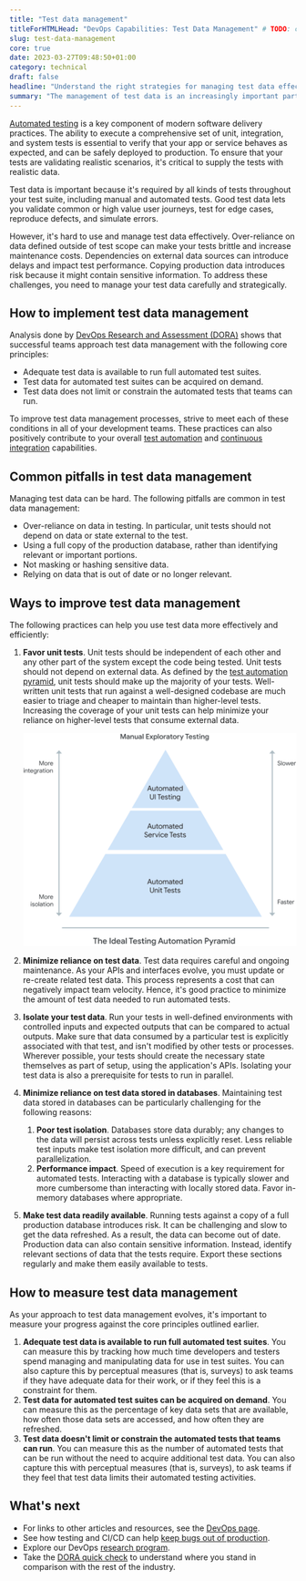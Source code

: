 ```yaml
---
title: "Test data management"
titleForHTMLHead: "DevOps Capabilities: Test Data Management" # TODO: can we DRY this out?
slug: test-data-management
core: true
date: 2023-03-27T09:48:50+01:00
category: technical
draft: false
headline: "Understand the right strategies for managing test data effectively along with approaches to provide fast, secure data access for testing."
summary: "The management of test data is an increasingly important part of automated testing. Effective practices include having adequate data to run your test suite, the ability to acquire necessary data on demand, and the data not limiting the number of tests you can run. We caution that your teams should minimize, whenever possible, the amount of test data needed to run automated tests."
---
```


[Automated testing](/capabilities/test-automation)
is a key component of modern software delivery practices. The ability to execute
a comprehensive set of unit, integration, and system tests is essential to
verify that your app or service behaves as expected, and can be safely deployed
to production. To ensure that your tests are validating realistic scenarios,
it's critical to supply the tests with realistic data.

Test data is important because it's required by all kinds of tests throughout
your test suite, including manual and automated tests. Good test data lets you
validate common or high value user journeys, test for edge cases, reproduce
defects, and simulate errors.

However, it's hard to use and manage test data effectively. Over-reliance on
data defined outside of test scope can make your tests brittle and increase
maintenance costs. Dependencies on external data sources can introduce delays
and impact test performance. Copying production data introduces risk because it
might contain sensitive information. To address these challenges, you need to
manage your test data carefully and strategically.

## How to implement test data management

Analysis done by
[DevOps Research and Assessment (DORA)](https://dora.dev)
shows that successful teams approach test data management with the following
core principles:

-   Adequate test data is available to run full automated test suites.
-   Test data for automated test suites can be acquired on demand.
-   Test data does not limit or constrain the automated tests that teams can
    run.

To improve test data management processes, strive to meet each of these
conditions in all of your development teams. These practices can also positively
contribute to your overall
[test automation](/capabilities/test-automation)
and
[continuous integration](/capabilities/continuous-integration)
capabilities.

## Common pitfalls in test data management

Managing test data can be hard. The following pitfalls are common in test data
management:

-   Over-reliance on data in testing. In particular, unit tests should not
    depend on data or state external to the test.
-   Using a full copy of the production database, rather than identifying
    relevant or important portions.
-   Not masking or hashing sensitive data.
-   Relying on data that is out of date or no longer relevant.

## Ways to improve test data management

The following practices can help you use test data more effectively and
efficiently:

1.  **Favor unit tests**. Unit tests should be independent of each other and
    any other part of the system except the code being tested. Unit tests
    should not depend on external data. As defined by the
    [test automation pyramid](https://martinfowler.com/articles/practical-test-pyramid.html#TheTestPyramid),
    unit tests should make up the majority of your tests. Well-written unit
    tests that run against a well-designed codebase are much easier to triage
    and cheaper to maintain than higher-level tests. Increasing the coverage of
    your unit tests can help minimize your reliance on higher-level tests that
    consume external data.

    ![Test automation pyramid.](test-automation-pyramid.svg)

1.  **Minimize reliance on test data**. Test data requires careful and
    ongoing maintenance. As your APIs and interfaces evolve, you must update or
    re-create related test data. This process represents a cost that can
    negatively impact team velocity. Hence, it's good practice to minimize the
    amount of test data needed to run automated tests.
1.  **Isolate your test data**. Run your tests in well-defined environments
    with controlled inputs and expected outputs that can be compared to actual
    outputs. Make sure that data consumed by a particular test is explicitly
    associated with that test, and isn't modified by other tests or processes.
    Wherever possible, your tests should create the necessary state themselves
    as part of setup, using the application's APIs. Isolating your test data is
    also a prerequisite for tests to run in parallel.
1.  **Minimize reliance on test data stored in databases**. Maintaining test
    data stored in databases can be particularly challenging for the following
    reasons:
    1.  **Poor test isolation**. Databases store data durably; any
        changes to the data will persist across tests unless explicitly reset.
        Less reliable test inputs make test isolation more difficult, and can
        prevent parallelization.
    1.  **Performance impact**. Speed of execution is a key requirement
        for automated tests. Interacting with a database is typically slower
        and more cumbersome than interacting with locally stored data. Favor
        in-memory databases where appropriate.
1.  **Make test data readily available**. Running tests against a copy of a
    full production database introduces risk. It can be challenging and slow to
    get the data refreshed. As a result, the data can become out of date.
    Production data can also contain sensitive information. Instead, identify
    relevant sections of data that the tests require. Export these sections
    regularly and make them easily available to tests.

## How to measure test data management

As your approach to test data management evolves, it's important to measure
your progress against the core principles outlined earlier.

1.  **Adequate test data is available to run full automated test suites**.
    You can measure this by tracking how much time developers and testers spend
    managing and manipulating data for use in test suites. You can also capture
    this by perceptual measures (that is, surveys) to ask teams if they have
    adequate data for their work, or if they feel this is a constraint for them.
1.  **Test data for automated test suites can be acquired on demand**. You
    can measure this as the percentage of key data sets that are available, how
    often those data sets are accessed, and how often they are refreshed.
1.  **Test data doesn't limit or constrain the automated tests that teams
    can run**. You can measure this as the number of automated tests that can
    be run without the need to acquire additional test data. You can also
    capture this with perceptual measures (that is, surveys), to ask teams if
    they feel that test data limits their automated testing activities.

## What's next

-   For links to other articles and resources, see the
    [DevOps page](https://cloud.google.com/devops).
-   See how testing and CI/CD can help
    [keep bugs out of production](https://cloud.google.com/blog/products/application-development/release-with-confidence-how-testing-and-cicd-can-keep-bugs-out-of-production).
-   Explore our DevOps
    [research program](/).
-   Take the
    [DORA quick check](/quickcheck/)
    to understand where you stand in comparison with the rest of the industry.